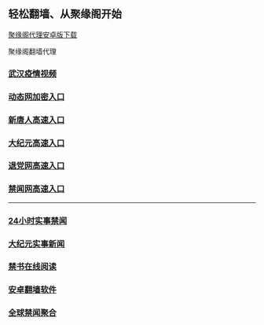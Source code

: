 
## 轻松翻墙、从聚缘阁开始


[聚缘阁代理安卓版下载](https://gitlab.com/juyuange/2/-/raw/master/jyg.apk)

聚缘阁翻墙代理 

### [武汉疫情视频](https://fa.gooyt.cf/jyg2/t-22-58)

### [动态网加密入口](https://ht.tzaq3.cf/6/?5874)


### [新唐人高速入口](https://ht.tzaq3.cf/6/?5874)

### [大纪元高速入口](https://ht.tzaq3.cf/6/?5874)

### [退党网高速入口](https://ht.tzaq3.cf/6/?5874)

### [禁闻网高速入口](https://er.b82ka.club/ban/uut)



***




### [24小时实事禁闻](https://git.io/fj3Go)

### [大纪元实事新闻](https://git.io/fjmgE)


### [禁书在线阅读](https://github.com/txyzum203/djy/blob/master/gb/9p.md?flntdtv#1)


### [安卓翻墙软件](https://git.io/afq)

### [全球禁闻聚合](https://github.com/gfw-breaker/banned-news1/blob/master/README.md)







